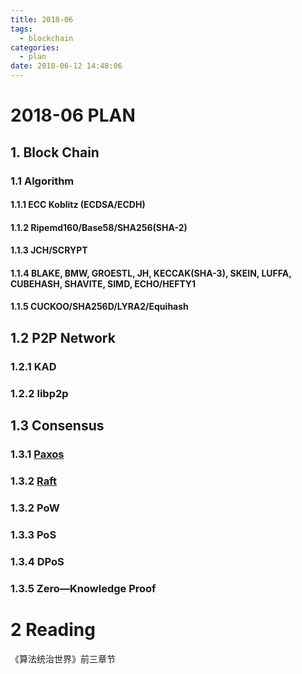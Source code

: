 ```yaml
---
title: 2018-06
tags:
  - blockchain
categories:
  - plan
date: 2018-06-12 14:48:06
---
```


# 2018-06 PLAN

## 1. Block Chain

### 1.1 Algorithm

#### 1.1.1 ECC Koblitz (ECDSA/ECDH)

#### 1.1.2 Ripemd160/Base58/SHA256(SHA-2)

#### 1.1.3 JCH/SCRYPT

#### 1.1.4 BLAKE, BMW, GROESTL, JH, KECCAK(SHA-3), SKEIN, LUFFA, CUBEHASH, SHAVITE, SIMD, ECHO/HEFTY1

#### 1.1.5 CUCKOO/SHA256D/LYRA2/Equihash

## 1.2 P2P Network

### 1.2.1 KAD

### 1.2.2 libp2p

## 1.3 Consensus

### 1.3.1 [Paxos](/2018/06/13/paxos/, "大白话Paxos")

### 1.3.2 [Raft](/2018/06/13/raft/, "大白话Raft")

### 1.3.2 PoW

### 1.3.3 PoS

### 1.3.4 DPoS

### 1.3.5 Zero—Knowledge Proof

# 2 Reading

《算法统治世界》前三章节